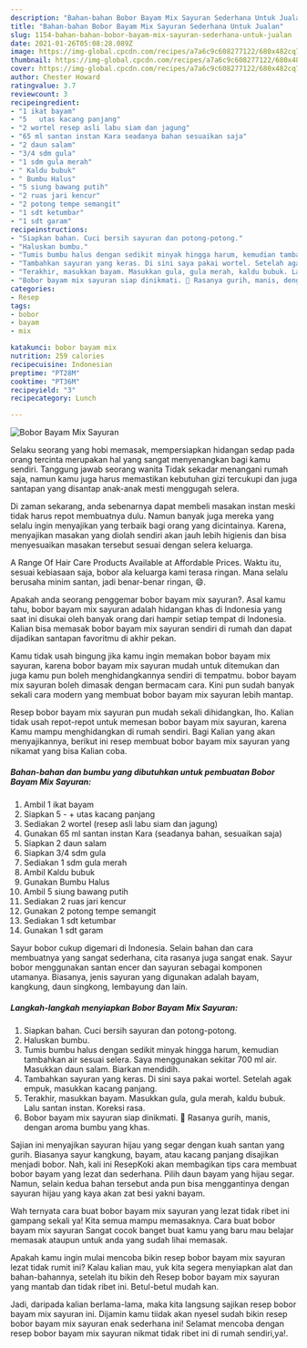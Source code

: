 ```yaml
---
description: "Bahan-bahan Bobor Bayam Mix Sayuran Sederhana Untuk Jualan"
title: "Bahan-bahan Bobor Bayam Mix Sayuran Sederhana Untuk Jualan"
slug: 1154-bahan-bahan-bobor-bayam-mix-sayuran-sederhana-untuk-jualan
date: 2021-01-26T05:08:28.089Z
image: https://img-global.cpcdn.com/recipes/a7a6c9c608277122/680x482cq70/bobor-bayam-mix-sayuran-foto-resep-utama.jpg
thumbnail: https://img-global.cpcdn.com/recipes/a7a6c9c608277122/680x482cq70/bobor-bayam-mix-sayuran-foto-resep-utama.jpg
cover: https://img-global.cpcdn.com/recipes/a7a6c9c608277122/680x482cq70/bobor-bayam-mix-sayuran-foto-resep-utama.jpg
author: Chester Howard
ratingvalue: 3.7
reviewcount: 3
recipeingredient:
- "1 ikat bayam"
- "5   utas kacang panjang"
- "2 wortel resep asli labu siam dan jagung"
- "65 ml santan instan Kara seadanya bahan sesuaikan saja"
- "2 daun salam"
- "3/4 sdm gula"
- "1 sdm gula merah"
- " Kaldu bubuk"
- " Bumbu Halus"
- "5 siung bawang putih"
- "2 ruas jari kencur"
- "2 potong tempe semangit"
- "1 sdt ketumbar"
- "1 sdt garam"
recipeinstructions:
- "Siapkan bahan. Cuci bersih sayuran dan potong-potong."
- "Haluskan bumbu."
- "Tumis bumbu halus dengan sedikit minyak hingga harum, kemudian tambahkan air sesuai selera. Saya menggunakan sekitar 700 ml air. Masukkan daun salam. Biarkan mendidih."
- "Tambahkan sayuran yang keras. Di sini saya pakai wortel. Setelah agak empuk, masukkan kacang panjang."
- "Terakhir, masukkan bayam. Masukkan gula, gula merah, kaldu bubuk. Lalu santan instan. Koreksi rasa."
- "Bobor bayam mix sayuran siap dinikmati. 🥰 Rasanya gurih, manis, dengan aroma bumbu yang khas."
categories:
- Resep
tags:
- bobor
- bayam
- mix

katakunci: bobor bayam mix 
nutrition: 259 calories
recipecuisine: Indonesian
preptime: "PT28M"
cooktime: "PT36M"
recipeyield: "3"
recipecategory: Lunch

---
```



![Bobor Bayam Mix Sayuran](https://img-global.cpcdn.com/recipes/a7a6c9c608277122/680x482cq70/bobor-bayam-mix-sayuran-foto-resep-utama.jpg)

Selaku seorang yang hobi memasak, mempersiapkan hidangan sedap pada orang tercinta merupakan hal yang sangat menyenangkan bagi kamu sendiri. Tanggung jawab seorang  wanita Tidak sekadar menangani rumah saja, namun kamu juga harus memastikan kebutuhan gizi tercukupi dan juga santapan yang disantap anak-anak mesti menggugah selera.

Di zaman  sekarang, anda sebenarnya dapat membeli masakan instan meski tidak harus repot membuatnya dulu. Namun banyak juga mereka yang selalu ingin menyajikan yang terbaik bagi orang yang dicintainya. Karena, menyajikan masakan yang diolah sendiri akan jauh lebih higienis dan bisa menyesuaikan masakan tersebut sesuai dengan selera keluarga. 

A Range Of Hair Care Products Available at Affordable Prices. Waktu itu, sesuai kebiasaan saja, bobor ala keluarga kami terasa ringan. Mana selalu berusaha minim santan, jadi benar-benar ringan, 😄.

Apakah anda seorang penggemar bobor bayam mix sayuran?. Asal kamu tahu, bobor bayam mix sayuran adalah hidangan khas di Indonesia yang saat ini disukai oleh banyak orang dari hampir setiap tempat di Indonesia. Kalian bisa memasak bobor bayam mix sayuran sendiri di rumah dan dapat dijadikan santapan favoritmu di akhir pekan.

Kamu tidak usah bingung jika kamu ingin memakan bobor bayam mix sayuran, karena bobor bayam mix sayuran mudah untuk ditemukan dan juga kamu pun boleh menghidangkannya sendiri di tempatmu. bobor bayam mix sayuran boleh dimasak dengan bermacam cara. Kini pun sudah banyak sekali cara modern yang membuat bobor bayam mix sayuran lebih mantap.

Resep bobor bayam mix sayuran pun mudah sekali dihidangkan, lho. Kalian tidak usah repot-repot untuk memesan bobor bayam mix sayuran, karena Kamu mampu menghidangkan di rumah sendiri. Bagi Kalian yang akan menyajikannya, berikut ini resep membuat bobor bayam mix sayuran yang nikamat yang bisa Kalian coba.

<!--inarticleads1-->

##### Bahan-bahan dan bumbu yang dibutuhkan untuk pembuatan Bobor Bayam Mix Sayuran:

1. Ambil 1 ikat bayam
1. Siapkan 5 - + utas kacang panjang
1. Sediakan 2 wortel (resep asli labu siam dan jagung)
1. Gunakan 65 ml santan instan Kara (seadanya bahan, sesuaikan saja)
1. Siapkan 2 daun salam
1. Siapkan 3/4 sdm gula
1. Sediakan 1 sdm gula merah
1. Ambil  Kaldu bubuk
1. Gunakan  Bumbu Halus
1. Ambil 5 siung bawang putih
1. Sediakan 2 ruas jari kencur
1. Gunakan 2 potong tempe semangit
1. Sediakan 1 sdt ketumbar
1. Gunakan 1 sdt garam


Sayur bobor cukup digemari di Indonesia. Selain bahan dan cara membuatnya yang sangat sederhana, cita rasanya juga sangat enak. Sayur bobor menggunakan santan encer dan sayuran sebagai komponen utamanya. Biasanya, jenis sayuran yang digunakan adalah bayam, kangkung, daun singkong, lembayung dan lain. 

<!--inarticleads2-->

##### Langkah-langkah menyiapkan Bobor Bayam Mix Sayuran:

1. Siapkan bahan. Cuci bersih sayuran dan potong-potong.
1. Haluskan bumbu.
1. Tumis bumbu halus dengan sedikit minyak hingga harum, kemudian tambahkan air sesuai selera. Saya menggunakan sekitar 700 ml air. Masukkan daun salam. Biarkan mendidih.
1. Tambahkan sayuran yang keras. Di sini saya pakai wortel. Setelah agak empuk, masukkan kacang panjang.
1. Terakhir, masukkan bayam. Masukkan gula, gula merah, kaldu bubuk. Lalu santan instan. Koreksi rasa.
1. Bobor bayam mix sayuran siap dinikmati. 🥰 Rasanya gurih, manis, dengan aroma bumbu yang khas.


Sajian ini menyajikan sayuran hijau yang segar dengan kuah santan yang gurih. Biasanya sayur kangkung, bayam, atau kacang panjang disajikan menjadi bobor. Nah, kali ini ResepKoki akan membagikan tips cara membuat bobor bayam yang lezat dan sederhana. Pilih daun bayam yang hijau segar. Namun, selain kedua bahan tersebut anda pun bisa menggantinya dengan sayuran hijau yang kaya akan zat besi yakni bayam. 

Wah ternyata cara buat bobor bayam mix sayuran yang lezat tidak ribet ini gampang sekali ya! Kita semua mampu memasaknya. Cara buat bobor bayam mix sayuran Sangat cocok banget buat kamu yang baru mau belajar memasak ataupun untuk anda yang sudah lihai memasak.

Apakah kamu ingin mulai mencoba bikin resep bobor bayam mix sayuran lezat tidak rumit ini? Kalau kalian mau, yuk kita segera menyiapkan alat dan bahan-bahannya, setelah itu bikin deh Resep bobor bayam mix sayuran yang mantab dan tidak ribet ini. Betul-betul mudah kan. 

Jadi, daripada kalian berlama-lama, maka kita langsung sajikan resep bobor bayam mix sayuran ini. Dijamin kamu tiidak akan nyesel sudah bikin resep bobor bayam mix sayuran enak sederhana ini! Selamat mencoba dengan resep bobor bayam mix sayuran nikmat tidak ribet ini di rumah sendiri,ya!.

